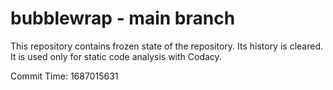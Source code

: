 # bubblewrap - main branch

This repository contains frozen state of the repository.
Its history is cleared. It is used only for static code
analysis with Codacy.

Commit Time: 1687015631